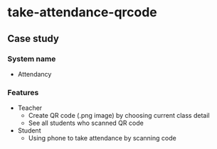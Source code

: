 # take-attendance-qrcode

## Case study

### System name
 * Attendancy

### Features
- Teacher
  * Create QR code (.png image) by choosing current class detail
  * See all students who scanned QR code 
- Student
  * Using phone to take attendance by scanning code
